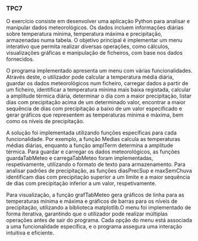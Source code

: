 ### TPC7

O exercício consiste em desenvolver uma aplicação Python para analisar e manipular dados meteorológicos. Os dados incluem informações diárias sobre temperatura 
mínima, temperatura máxima e precipitação, armazenadas numa tabela. O objetivo principal é implementar um menu interativo que permita realizar diversas operações,
como cálculos, visualizações gráficas e manipulação de ficheiros, com base nos dados fornecidos.

O programa implementado apresenta um menu com várias funcionalidades. Através deste, o utilizador pode calcular a temperatura média diária, guardar os dados 
meteorológicos num ficheiro, carregar dados a partir de um ficheiro, identificar a temperatura mínima mais baixa registada, calcular a amplitude térmica diária,
determinar o dia com a maior precipitação, listar dias com precipitação acima de um determinado valor, encontrar a maior sequência de dias com precipitação
a baixo de um valor especificado e gerar gráficos que representem as temperaturas mínima e máxima, bem como os níveis de precipitação.

A solução foi implementada utilizando funções específicas para cada funcionalidade. Por exemplo, a função Medias calcula as temperaturas médias diárias, 
enquanto a função amplTerm determina a amplitude térmica. Para guardar e carregar os dados meteorológicos, as funções guardaTabMeteo e carregaTabMeteo foram 
implementadas, respetivamente, utilizando o formato de texto para armazenamento. Para analisar padrões de precipitação, as funções diasPrecSup e maxSemChuva 
identificam dias com precipitação superior a um limite e a maior sequência de dias com precipitação inferior a um valor, respetivamente.

Para visualização, a função grafTabMeteo gera gráficos de linha para as temperaturas mínima e máxima e gráficos de barras para os níveis de precipitação, 
utilizando a biblioteca matplotlib.O menu foi implementado de forma iterativa, garantindo que o utilizador pode realizar múltiplas operações antes de sair do 
programa. Cada opção do menu está associada a uma funcionalidade específica, e o programa assegura uma interação intuitiva e eficiente.